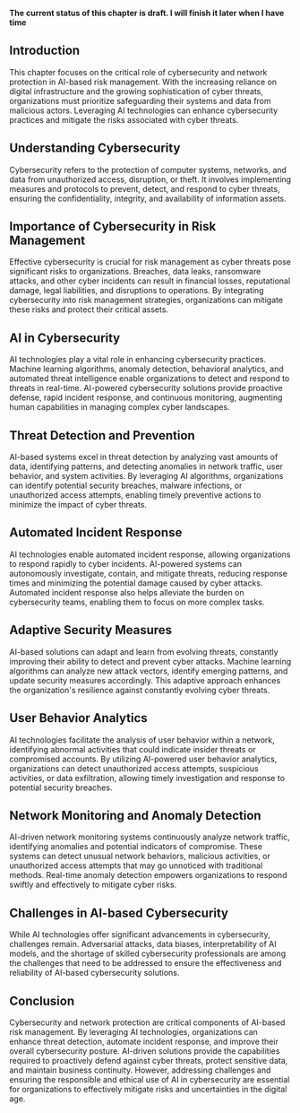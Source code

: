 **The current status of this chapter is draft. I will finish it later when I have time**

Introduction
------------

This chapter focuses on the critical role of cybersecurity and network protection in AI-based risk management. With the increasing reliance on digital infrastructure and the growing sophistication of cyber threats, organizations must prioritize safeguarding their systems and data from malicious actors. Leveraging AI technologies can enhance cybersecurity practices and mitigate the risks associated with cyber threats.

Understanding Cybersecurity
---------------------------

Cybersecurity refers to the protection of computer systems, networks, and data from unauthorized access, disruption, or theft. It involves implementing measures and protocols to prevent, detect, and respond to cyber threats, ensuring the confidentiality, integrity, and availability of information assets.

Importance of Cybersecurity in Risk Management
----------------------------------------------

Effective cybersecurity is crucial for risk management as cyber threats pose significant risks to organizations. Breaches, data leaks, ransomware attacks, and other cyber incidents can result in financial losses, reputational damage, legal liabilities, and disruptions to operations. By integrating cybersecurity into risk management strategies, organizations can mitigate these risks and protect their critical assets.

AI in Cybersecurity
-------------------

AI technologies play a vital role in enhancing cybersecurity practices. Machine learning algorithms, anomaly detection, behavioral analytics, and automated threat intelligence enable organizations to detect and respond to threats in real-time. AI-powered cybersecurity solutions provide proactive defense, rapid incident response, and continuous monitoring, augmenting human capabilities in managing complex cyber landscapes.

Threat Detection and Prevention
-------------------------------

AI-based systems excel in threat detection by analyzing vast amounts of data, identifying patterns, and detecting anomalies in network traffic, user behavior, and system activities. By leveraging AI algorithms, organizations can identify potential security breaches, malware infections, or unauthorized access attempts, enabling timely preventive actions to minimize the impact of cyber threats.

Automated Incident Response
---------------------------

AI technologies enable automated incident response, allowing organizations to respond rapidly to cyber incidents. AI-powered systems can autonomously investigate, contain, and mitigate threats, reducing response times and minimizing the potential damage caused by cyber attacks. Automated incident response also helps alleviate the burden on cybersecurity teams, enabling them to focus on more complex tasks.

Adaptive Security Measures
--------------------------

AI-based solutions can adapt and learn from evolving threats, constantly improving their ability to detect and prevent cyber attacks. Machine learning algorithms can analyze new attack vectors, identify emerging patterns, and update security measures accordingly. This adaptive approach enhances the organization's resilience against constantly evolving cyber threats.

User Behavior Analytics
-----------------------

AI technologies facilitate the analysis of user behavior within a network, identifying abnormal activities that could indicate insider threats or compromised accounts. By utilizing AI-powered user behavior analytics, organizations can detect unauthorized access attempts, suspicious activities, or data exfiltration, allowing timely investigation and response to potential security breaches.

Network Monitoring and Anomaly Detection
----------------------------------------

AI-driven network monitoring systems continuously analyze network traffic, identifying anomalies and potential indicators of compromise. These systems can detect unusual network behaviors, malicious activities, or unauthorized access attempts that may go unnoticed with traditional methods. Real-time anomaly detection empowers organizations to respond swiftly and effectively to mitigate cyber risks.

Challenges in AI-based Cybersecurity
------------------------------------

While AI technologies offer significant advancements in cybersecurity, challenges remain. Adversarial attacks, data biases, interpretability of AI models, and the shortage of skilled cybersecurity professionals are among the challenges that need to be addressed to ensure the effectiveness and reliability of AI-based cybersecurity solutions.

Conclusion
----------

Cybersecurity and network protection are critical components of AI-based risk management. By leveraging AI technologies, organizations can enhance threat detection, automate incident response, and improve their overall cybersecurity posture. AI-driven solutions provide the capabilities required to proactively defend against cyber threats, protect sensitive data, and maintain business continuity. However, addressing challenges and ensuring the responsible and ethical use of AI in cybersecurity are essential for organizations to effectively mitigate risks and uncertainties in the digital age.
